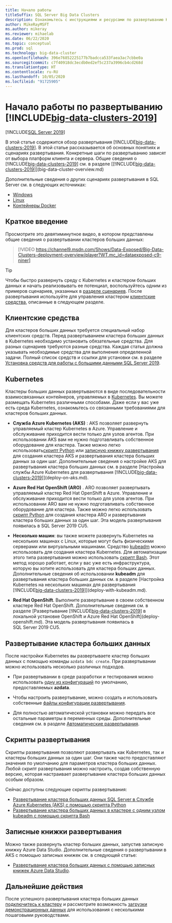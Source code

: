 ```yaml
---
title: Начало работы
titleSuffix: SQL Server Big Data Clusters
description: Ознакомьтесь с инструкциями и ресурсами по развертыванию Кластеров больших данных SQL Server.
author: MikeRayMSFT
ms.author: mikeray
ms.reviewer: mihaelab
ms.date: 06/22/2020
ms.topic: conceptual
ms.prod: sql
ms.technology: big-data-cluster
ms.openlocfilehash: 396e76852225177b7badcca533faea3ac7cbbe0a
ms.sourcegitcommit: c7f40918dc3ecdb0ed2ef5c237a3996cb4cd268d
ms.translationtype: HT
ms.contentlocale: ru-RU
ms.lasthandoff: 10/05/2020
ms.locfileid: "91725905"
---
```

# <a name="get-started-with-big-data-clusters-2019-deployment"></a>Начало работы по развертыванию [!INCLUDE[big-data-clusters-2019](../includes/ssbigdataclusters-ss-nover.md)]

[!INCLUDE[SQL Server 2019](../includes/applies-to-version/sqlserver2019.md)]

В этой статье содержится обзор развертывания [!INCLUDE[big-data-clusters-2019](../includes/ssbigdataclusters-ss-nover.md)]. В этой статье рассказывается об основных понятиях и сценариях развертывания. Конкретные шаги по развертыванию зависят от выбора платформ клиента и сервера. Общие сведения о [!INCLUDE[big-data-clusters-2019](../includes/ssbigdataclusters-ss-nover.md)] см. в разделе [[!INCLUDE[big-data-clusters-2019](../includes/ssbigdataclusters-ver15.md)]](big-data-cluster-overview.md)

Дополнительные сведения о других сценариях развертывания в SQL Server см. в следующих источниках:

- [Windows](../database-engine/install-windows/install-sql-server.md)
- [Linux](../linux/sql-server-linux-setup.md)
- [Контейнеры Docker](../linux/sql-server-linux-docker-container-deployment.md)

## <a name="quick-introduction"></a>Краткое введение 

Просмотрите это девятиминутное видео, в котором представлены общие сведения о развертывании кластеров больших данных:

> [!VIDEO https://channel9.msdn.com/Shows/Data-Exposed/Big-Data-Clusters-deployment-overview/player?WT.mc_id=dataexposed-c9-niner]


> [!TIP]
> Чтобы быстро развернуть среду с Kubernetes и кластером больших данных и начать реализовывать ее потенциал, воспользуйтесь одним из примеров сценариев, указанных в [разделе сценариев](#scripts). После развертывания используйте для управления кластером [клиентские средства](#tools), описанные в следующем разделе.


## <a name="client-tools"></a><a id="tools"></a> Клиентские средства

Для кластеров больших данных требуется специальный набор клиентских средств. Перед развертыванием кластера больших данных в Kubernetes необходимо установить обязательные средства. Для разных сценариев требуются разные средства. Каждая статья должна указывать необходимые средства для выполнения определенной задачи. Полный список средств и ссылки для установки см. в разделе [Установка средств для работы с большими данными SQL Server 2019](deploy-big-data-tools.md).

## <a name="kubernetes"></a>Kubernetes

Кластеры больших данных развертываются в виде последовательности взаимосвязанных контейнеров, управляемых в [Kubernetes](https://kubernetes.io/docs/home). Вы можете размещать Kubernetes различными способами. Даже если у вас уже есть среда Kubernetes, ознакомьтесь со связанными требованиями для кластеров больших данных.

- **Служба Azure Kubernetes (AKS)** : AKS позволяет развернуть управляемый кластер Kubernetes в Azure. Управление и обслуживание приходится вести только для узлов агентов. При использовании AKS вам не нужно подготавливать собственное оборудование для кластера. Также можно легко использовать[скрипт Python](quickstart-big-data-cluster-deploy.md) или [записную книжку развертывания](notebooks-deploy.md) для создания кластера AKS и развертывания кластера больших данных за один шаг. Дополнительные сведения о настройке AKS для развертывания кластера больших данных см. в разделе [Настройка службы Azure Kubernetes для развертывания [!INCLUDE[big-data-clusters-2019](../includes/ssbigdataclusters-ver15.md)]](deploy-on-aks.md).

- **Azure Red Hat OpenShift (ARO)** . ARO позволяет развертывать управляемый кластер Red Hat OpenShift в Azure. Управление и обслуживание приходится вести только для узлов агентов. При использовании ARO вам не нужно подготавливать собственное оборудование для кластера. Также можно легко использовать [скрипт Python](quickstart-big-data-cluster-deploy-aro.md) для создания кластера ARO и развертывания кластера больших данных за один шаг. Эта модель развертывания появилась в SQL Server 2019 CU5. 

- **Несколько машин**: вы также можете развернуть Kubernetes на нескольких машинах с Linux, которые могут быть физическими серверами или виртуальными машинами. Средство [kubeadm](https://kubernetes.io/docs/setup/independent/create-cluster-kubeadm/) можно использовать для создания кластера Kubernetes. Для автоматизации этого типа развертывания можно использовать [скрипт Bash](deployment-script-single-node-kubeadm.md). Этот метод хорошо работает, если у вас уже есть инфраструктура, которую вы хотите использовать для кластера больших данных. Дополнительные сведения об использовании **kubeadm** для развертывания кластера больших данных см. в разделе [Настройка Kubernetes на нескольких машинах для развертывания [!INCLUDE[big-data-clusters-2019](../includes/ssbigdataclusters-ver15.md)]](deploy-with-kubeadm.md).

- **Red Hat OpenShift**. Выполните развертывание в своем собственном кластере Red Hat OpenShift. Дополнительные сведения см. в разделе [Развертывание [!INCLUDE[big-data-clusters-2019](../includes/ssbigdataclusters-ss-nover.md)] в локальной установке OpenShift и Azure Red Hat OpenShift](deploy-openshift.md). Эта модель развертывания появилась в SQL Server 2019 CU5.

## <a name="deploy-a-big-data-cluster"></a>Развертывание кластера больших данных

После настройки Kubernetes вы развертываете кластер больших данных с помощью команды `azdata bdc create`. При развертывании можно использовать несколько различных подходов.

- При развертывании в среде разработки и тестирования можно использовать [одну из конфигураций](deployment-guidance.md#deploy) по умолчанию, предоставляемых **azdata**.

- Чтобы настроить развертывание, можно создать и использовать собственные [файлы конфигурации развертывания](deployment-guidance.md#configfile).

- Для полностью автоматической установки можно передать все остальные параметры в переменных среды. Дополнительные сведения см. в разделе [Автоматические развертывания](deployment-guidance.md#unattended).


## <a name="deployment-scripts"></a><a id="scripts"></a>Скрипты развертывания

Скрипты развертывания позволяют развертывать как Kubernetes, так и кластеры больших данных за один шаг. Они также часто предоставляют значения по умолчанию для параметров кластера больших данных. Любой скрипт развертывания можно настроить, создав собственную версию, которая настраивает развертывание кластера больших данных особым образом.

Сейчас доступны следующие скрипты развертывания:

- [Развертывание кластера больших данных SQL Server в Службе Azure Kubernetes (AKS) с помощью скрипта Python](quickstart-big-data-cluster-deploy.md)
- [Развертывание кластера больших данных в кластере с одним узлом kubeadm с помощью скрипта Bash](deployment-script-single-node-kubeadm.md)

## <a name="deployment-notebooks"></a>Записные книжки развертывания

Можно также развернуть кластер больших данных, запустив записную книжку Azure Data Studio. Дополнительные сведения о развертывании в AKS с помощью записных книжек см. в следующей статье:

- [Развертывание кластера больших данных с помощью записных книжек Azure Data Studio](notebooks-deploy.md).

## <a name="next-steps"></a>Дальнейшие действия

После успешного развертывания кластера больших данных [подключитесь к кластеру](connect-to-big-data-cluster.md) и рассмотрите возможность [загрузки демонстрационных данных](tutorial-load-sample-data.md) для использования с несколькими пошаговыми руководствами.